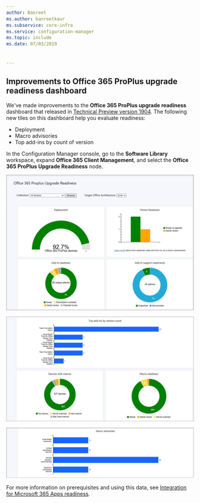 ```yaml
---
author: Banreet
ms.author: banreetkaur
ms.subservice: core-infra
ms.service: configuration-manager
ms.topic: include
ms.date: 07/03/2019


---
```


## Improvements to Office 365 ProPlus upgrade readiness dashboard
<!--4021125-->


We've made improvements to the **Office 365 ProPlus upgrade readiness** dashboard that released in [Technical Preview version 1904](../../technical-preview-1904.md#bkmk_o365). The following new tiles on this dashboard help you evaluate readiness:

- Deployment
- Macro advisories
- Top add-ins by count of version

In the Configuration Manager console, go to the **Software Library** workspace, expand **Office 365 Client Management**, and select the **Office 365 ProPlus Upgrade Readiness** node.

![Office 365 ProPlus upgrade readiness dashboard](../../media/4021125-office-365-upgrade-readiness-dashboard.png)

![Office 365 ProPlus upgrade readiness dashboard - add-ins](../../media/4021125-office-365-to-add-ins.png)

![Office 365 ProPlus upgrade readiness dashboard - macro advisories](../../media/4021125-office-365-macro-advisories.png)

For more information on prerequisites and using this data, see [Integration for Microsoft 365 Apps readiness](/sccm/sum/deploy-use/office-365-dashboard#bkmk_o365_readiness).